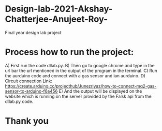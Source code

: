 # Design-lab-2021-Akshay-Chatterjee-Anujeet-Roy-
Final year design lab project


# Process how to run the project:

A)  First run the code dllab.py.
B)  Then go to google chrome and type in the url bar the url mentioned in the output of the program in the terminal.
C)  Run the aurduino code and connect with a gas sensor and ian aurduino.
D)  Circuit connection Link:  https://create.arduino.cc/projecthub/Junezriyaz/how-to-connect-mq2-gas-sensor-to-arduino-f6a456
E)  And the output will be displayed on the website which is running on the server provided by the Falsk api from the dllab.py code.

# Thank you
